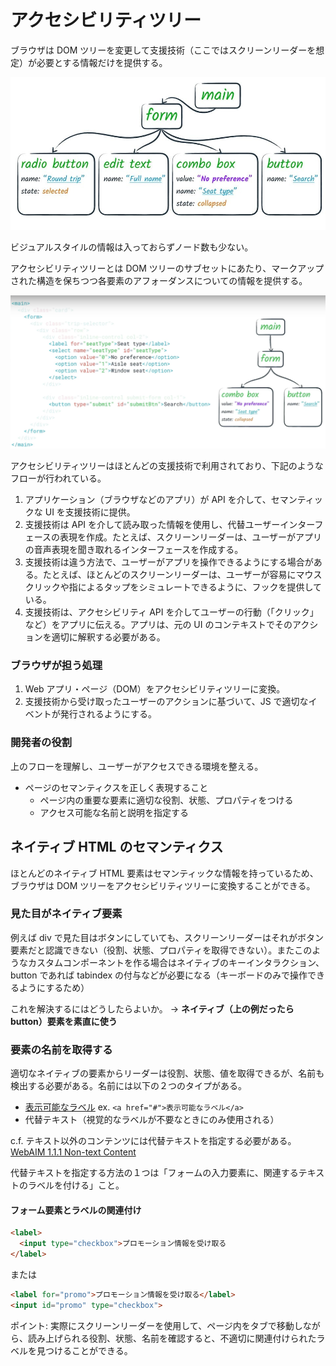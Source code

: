# アクセシビリティツリー

ブラウザは DOM ツリーを変更して支援技術（ここではスクリーンリーダーを想定）が必要とする情報だけを提供する。

![](../img/treestructure.jpg)

ビジュアルスタイルの情報は入っておらずノード数も少ない。

アクセシビリティツリーとは DOM ツリーのサブセットにあたり、マークアップされた構造を保ちつつ各要素のアフォーダンスについての情報を提供する。

![](../img/treestructure2.png)

アクセシビリティツリーはほとんどの支援技術で利用されており、下記のようなフローが行われている。

1.  アプリケーション（ブラウザなどのアプリ）が API を介して、セマンティックな UI を支援技術に提供。
2.  支援技術は API を介して読み取った情報を使用し、代替ユーザーインターフェースの表現を作成。たとえば、スクリーンリーダーは、ユーザーがアプリの音声表現を聞き取れるインターフェースを作成する。
3.  支援技術は違う方法で、ユーザーがアプリを操作できるようにする場合がある。たとえば、ほとんどのスクリーンリーダーは、ユーザーが容易にマウスクリックや指によるタップをシミュレートできるように、フックを提供している。
4.  支援技術は、アクセシビリティ API を介してユーザーの行動（「クリック」など）をアプリに伝える。アプリは、元の UI のコンテキストでそのアクションを適切に解釈する必要がある。

### ブラウザが担う処理

1.  Web アプリ・ページ（DOM）をアクセシビリティツリーに変換。
2.  支援技術から受け取ったユーザーのアクションに基づいて、JS で適切なイベントが発行されるようにする。

### 開発者の役割

上のフローを理解し、ユーザーがアクセスできる環境を整える。

* ページのセマンティクスを正しく表現すること
  * ページ内の重要な要素に適切な役割、状態、プロパティをつける
  * アクセス可能な名前と説明を指定する

## ネイティブ HTML のセマンティクス

ほとんどのネイティブ HTML 要素はセマンティックな情報を持っているため、ブラウザは DOM ツリーをアクセシビリティツリーに変換することができる。

### 見た目がネイティブ要素

例えば div で見た目はボタンにしていても、スクリーンリーダーはそれがボタン要素だと認識できない（役割、状態、プロパティを取得できない）。またこのようなカスタムコンポーネントを作る場合はネイティブのキーインタラクション、button であれば tabindex の付与などが必要になる（キーボードのみで操作できるようにするため）

これを解決するにはどうしたらよいか。 → **ネイティブ（上の例だったら button）要素を素直に使う**

### 要素の名前を取得する

適切なネイティブの要素からリーダーは役割、状態、値を取得できるが、名前も検出する必要がある。名前には以下の２つのタイプがある。

* [表示可能なラベル](https://www.w3.org/TR/accname-1.1/) ex. `<a href="#">表示可能なラベル</a>`
* 代替テキスト（視覚的なラベルが不要なときにのみ使用される）

c.f. テキスト以外のコンテンツには代替テキストを指定する必要がある。
[WebAIM 1.1.1 Non-text Content](https://webaim.org/standards/wcag/checklist#g1.1)

代替テキストを指定する方法の１つは「フォームの入力要素に、関連するテキストのラベルを付ける」こと。

#### フォーム要素とラベルの関連付け

```html
<label>
  <input type="checkbox">プロモーション情報を受け取る
</label>
```

または

```html
<label for="promo">プロモーション情報を受け取る</label>
<input id="promo" type="checkbox">
```

ポイント: 実際にスクリーンリーダーを使用して、ページ内をタブで移動しながら、読み上げられる役割、状態、名前を確認すると、不適切に関連付けられたラベルを見つけることができる。
